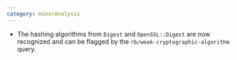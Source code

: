```yaml
---
category: minorAnalysis
---
```

* The hashing algorithms from `Digest` and `OpenSSL::Digest` are now recognized and can be flagged by the `rb/weak-cryptographic-algorithm` query.
